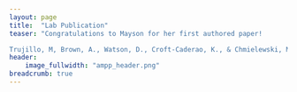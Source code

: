 ```yaml
---
layout: page
title:  "Lab Publication"
teaser: "Congratulations to Mayson for her first authored paper!

Trujillo, M, Brown, A., Watson, D., Croft-Caderao, K., & Chmielewski, M (2022). The Dissociative Experiences Scale: An empirical evaluation of long-standing concerns.  Psychology of Consciousness: Theory, Research, and Practice. "
header:
    image_fullwidth: "ampp_header.png"
breadcrumb: true
---
```


 
